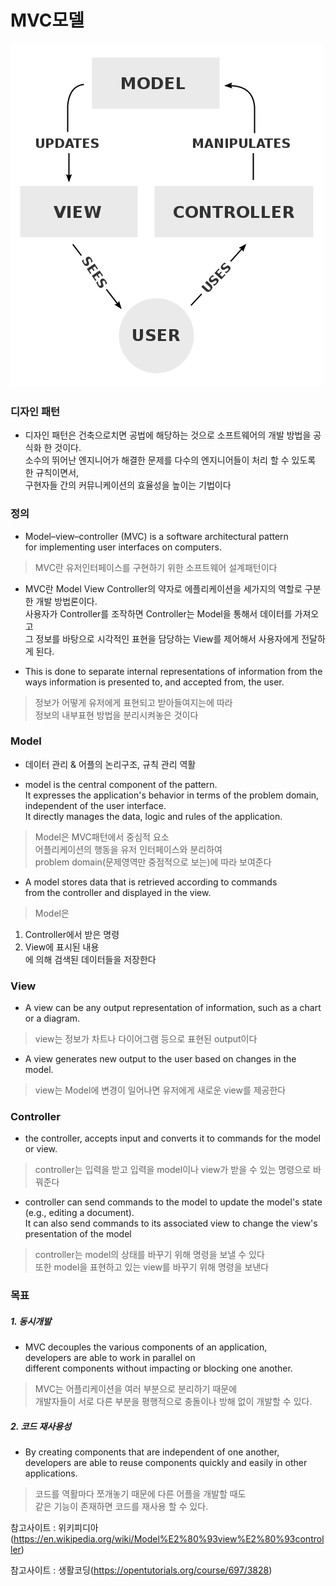 # MVC모델
![model](https://github.com/kps990515/ProgrammingStudy/blob/master/Java/%EA%B3%B5%EB%B6%80%EC%9E%90%EB%A3%8C/MVC%EB%AA%A8%EB%8D%B8/500px-MVC-Process.svg.png)
### 디자인 패턴
- 디자인 패턴은 건축으로치면 공법에 해당하는 것으로 소프트웨어의 개발 방법을 공식화 한 것이다.  
 소수의 뛰어난 엔지니어가 해결한 문제를 다수의 엔지니어들이 처리 할 수 있도록 한 규칙이면서,  
  구현자들 간의 커뮤니케이션의 효율성을 높이는 기법이다

### 정의
- Model–view–controller (MVC) is a software architectural pattern  
for implementing user interfaces on computers.    
>MVC란 유저인터페이스를 구현하기 위한 소프트웨어 설계패턴이다

- MVC란 Model View Controller의 약자로 에플리케이션을 세가지의 역할로 구분한 개발 방법론이다.  
사용자가 Controller를 조작하면 Controller는 Model을 통해서 데이터를 가져오고  
 그 정보를 바탕으로 시각적인 표현을 담당하는 View를 제어해서 사용자에게 전달하게 된다.

- This is done to separate internal representations of information from the ways information is presented to, and accepted from, the user.  
>정보가 어떻게 유저에게 표현되고 받아들여지는에 따라  
  정보의 내부표현 방법을 분리시켜놓은 것이다

### Model
- 데이터 관리 & 어플의 논리구조, 규칙 관리 역활  

- model is the central component of the pattern.  
 It expresses the application's behavior in terms of the problem domain,  
independent of the user interface.  
 It directly manages the data, logic and rules of the application.  
> Model은 MVC패턴에서 중심적 요소  
어플리케이션의 행동을 유저 인터페이스와 분리하여  
problem domain(문제영역만 중점적으로 보는)에 따라 보여준다  

- A model stores data that is retrieved according to commands  
 from the controller and displayed in the view.
> Model은  
 1. Controller에서 받은 명령
 2. View에 표시된 내용  
에 의해 검색된 데이터들을 저장한다

### View
- A view can be any output representation of information, such as a chart or a diagram.  
> view는 정보가 차트나 다이어그램 등으로 표현된 output이다

- A view generates new output to the user based on changes in the model.
> view는 Model에 변경이 일어나면 유저에게 새로운 view를 제공한다

### Controller
- the controller, accepts input and converts it to commands for the model or view.
> controller는 입력을 받고 입력을 model이나 view가 받을 수 있는 명령으로 바꿔준다

- controller can send commands to the model to update the model's state (e.g., editing a document).  
It can also send commands to its associated view to change the view's presentation of the model
> controller는 model의 상태를 바꾸기 위해 명령을 보낼 수 있다  
> 또한 model을 표현하고 있는 view를 바꾸기 위해 명령을 보낸다

### 목표
##### 1. 동시개발
- MVC decouples the various components of an application,  
 developers are able to work in parallel on  
  different components without impacting or blocking one another.
> MVC는 어플리케이션을 여러 부분으로 분리하기 때문에  
개발자들이 서로 다른 부분을 평행적으로 충돌이나 방해 없이 개발할 수 있다.

##### 2. 코드 재사용성
- By creating components that are independent of one another,  
 developers are able to reuse components quickly and easily in other applications.
 > 코드를 역활마다 쪼개놓기 때문에 다른 어플을 개발할 때도  
같은 기능이 존재하면 코드를 재사용 할 수 있다.

참고사이트 : 위키피디아(https://en.wikipedia.org/wiki/Model%E2%80%93view%E2%80%93controller)

참고사이트 : 생활코딩(https://opentutorials.org/course/697/3828) 
